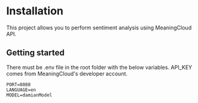 # Installation

This project allows you to perform sentiment analysis using MeaningCloud API.

## Getting started
There must be .env file in the root folder with the below variables. API_KEY comes from MeaningCloud's developer account.

```API_KEY=123123123123
PORT=8080
LANGUAGE=en
MODEL=damianModel
```

